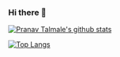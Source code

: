 ### Hi there 👋

[![Pranav Talmale's github stats](https://github-readme-stats.vercel.app/api?username=Pranav-Talmale&show_icons=true&theme=midnight-purple)](https://github.com/Pranav-Talmale)

[![Top Langs](https://github-readme-stats.vercel.app/api/top-langs/?username=Pranav-Talmale)](https://github.com/anuraghazra/github-readme-stats)
